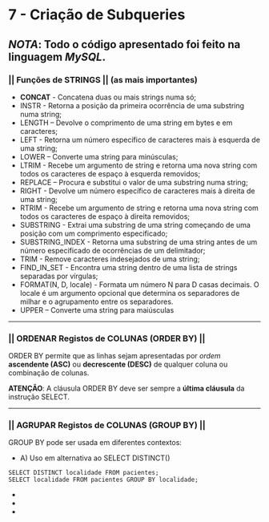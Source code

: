 # 7 - Criação de Subqueries

## _NOTA_: Todo o código apresentado foi feito na linguagem _MySQL_.


### || Funções de STRINGS || (as mais importantes)

- __CONCAT__ - Concatena duas ou mais strings numa só;
- INSTR - Retorna a posição da primeira ocorrência de uma substring numa string;
- LENGTH – Devolve o comprimento de uma string em bytes e em caracteres;
- LEFT - Retorna um número específico de caracteres mais à esquerda de uma string;
- LOWER – Converte uma string para minúsculas;
- LTRIM - Recebe um argumento de string e retorna uma nova string com todos os caracteres de espaço à esquerda removidos;
- REPLACE – Procura e substitui o valor de uma substring numa string;
- RIGHT - Devolve um número específico de caracteres mais à direita de uma string;
- RTRIM - Recebe um argumento de string e retorna uma nova string com todos os caracteres de espaço à direita removidos;
- SUBSTRING - Extrai uma substring de uma string começando de uma posição com um comprimento especificado;
- SUBSTRING_INDEX - Retorna uma substring de uma string antes de um número especificado de ocorrências de um delimitador;
- TRIM - Remove caracteres indesejados de uma string;
- FIND_IN_SET - Encontra uma string dentro de uma lista de strings separadas por vírgulas;
- FORMAT(N, D, locale) - Formata um número N para D casas decimais. O locale é um argumento opcional que determina os separadores de milhar e o agrupamento entre os separadores.
- UPPER – Converte uma string para maiúsculas

-------------------------------------------------------------------------------------------

### || ORDENAR Registos de COLUNAS (ORDER BY) ||

ORDER BY permite que as linhas sejam apresentadas por _ordem_ __ascendente (ASC)__ ou __decrescente (DESC)__ de qualquer coluna ou combinação de colunas. 

__ATENÇÃO__: A cláusula ORDER BY deve ser sempre a __última cláusula__ da instrução SELECT.


-------------------------------------------------------------------------------------------

### || AGRUPAR Registos de COLUNAS (GROUP BY) ||

GROUP BY pode ser usada em diferentes contextos:

- A) Uso em alternativa ao SELECT DISTINCT(<nome coluna>)
  
```mysql
SELECT DISTINCT localidade FROM pacientes;
SELECT localidade FROM pacientes GROUP BY localidade;
```

-
-
-
